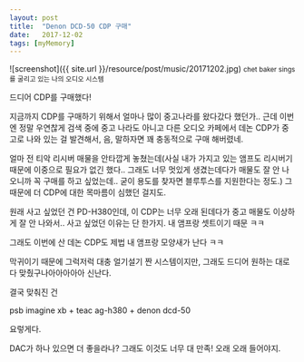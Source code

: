 ```yaml
---
layout: post
title:  "Denon DCD-50 CDP 구매"
date:   2017-12-02
tags: [myMemory]
---
```


![screenshot]({{ site.url }}/resource/post/music/20171202.jpg)
<small>chet baker sings를 굴리고 있는 나의 오디오 시스템</small>

드디어 CDP를 구매했다!

지금까지 CDP를 구매하기 위해서 얼마나 많이 중고나라를 왔다갔다 했던가.. 근데 이번엔 정말 우연찮게 검색 중에 중고 나라도 아니고 다른 오디오 카페에서 데논 CDP가 중고로 나와 있는 걸 발견해서, 음, 말하자면 꽤 충동적으로 구매 해버렸네.

얼마 전 티악 리시버 매물을 안타깝게 놓쳤는데(사실 내가 가지고 있는 앰프도 리시버기 때문에 이중으로 필요가 없긴 했다.. 그래도 너무 멋있게 생겼는데다가 매물도 잘 안 나오니까 꼭 구매를 하고 싶었는데.. 굳이 용도를 찾자면 블루투스를 지원한다는 정도.) 그 때문에 더 CDP에 대한 목마름이 심했던 걸지도.

원래 사고 싶었던 건 PD-H380인데, 이 CDP는 너무 오래 된데다가 중고 매물도 이상하게 잘 안 나와서..
사고 싶었던 이유는 단 한가지. 내 앰프랑 셋트이기 때문 ㅋㅋ

그래도 이번에 산 데논 CDP도 제법 내 앰프랑 모양새가 난다 ㅋㅋ

막귀이기 때문에 그럭저럭 대충 얼기설기 짠 시스템이지만, 그래도 드디어 원하는 대로 다 맞췄구나아아아아아 신난다.

결국 맞춰진 건

psb imagine xb + teac ag-h380 + denon dcd-50

요렇게다.

DAC가 하나 있으면 더 좋을라나? 그래도 이것도 너무 대 만족! 오래 오래 들어야지.